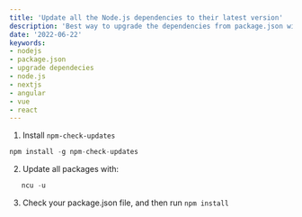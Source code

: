 ```yaml
---
title: 'Update all the Node.js dependencies to their latest version'
description: 'Best way to upgrade the dependencies from package.json with terminal commands.'
date: '2022-06-22'
keywords:
- nodejs
- package.json
- upgrade dependecies
- node.js
- nextjs
- angular
- vue
- react
---
```



1. Install `npm-check-updates`
```js
npm install -g npm-check-updates
```
2. Update all packages with:
```js
   ncu -u
```
3. Check your package.json file, and then run `npm install`
